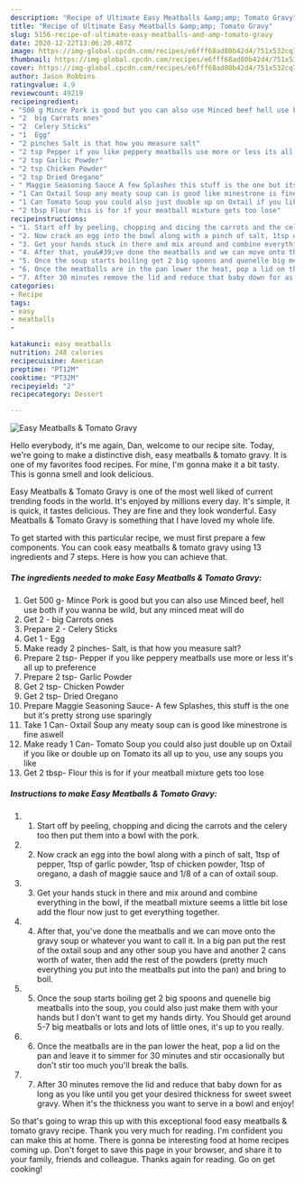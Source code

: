 ```yaml
---
description: "Recipe of Ultimate Easy Meatballs &amp;amp; Tomato Gravy"
title: "Recipe of Ultimate Easy Meatballs &amp;amp; Tomato Gravy"
slug: 5156-recipe-of-ultimate-easy-meatballs-and-amp-tomato-gravy
date: 2020-12-22T13:06:20.407Z
image: https://img-global.cpcdn.com/recipes/e6fff68ad80b42d4/751x532cq70/easy-meatballs-tomato-gravy-recipe-main-photo.jpg
thumbnail: https://img-global.cpcdn.com/recipes/e6fff68ad80b42d4/751x532cq70/easy-meatballs-tomato-gravy-recipe-main-photo.jpg
cover: https://img-global.cpcdn.com/recipes/e6fff68ad80b42d4/751x532cq70/easy-meatballs-tomato-gravy-recipe-main-photo.jpg
author: Jason Robbins
ratingvalue: 4.9
reviewcount: 49219
recipeingredient:
- "500 g Mince Pork is good but you can also use Minced beef hell use both if you wanna be wild but any minced meat will do"
- "2  big Carrots ones"
- "2  Celery Sticks"
- "1  Egg"
- "2 pinches Salt is that how you measure salt"
- "2 tsp Pepper if you like peppery meatballs use more or less its all up to preference"
- "2 tsp Garlic Powder"
- "2 tsp Chicken Powder"
- "2 tsp Dried Oregano"
- " Maggie Seasoning Sauce A few Splashes this stuff is the one but its pretty strong use sparingly"
- "1 Can Oxtail Soup any meaty soup can is good like minestrone is fine aswell"
- "1 Can Tomato Soup you could also just double up on Oxtail if you like or double up on Tomato its all up to you use any soups you like"
- "2 tbsp Flour this is for if your meatball mixture gets too lose"
recipeinstructions:
- "1. Start off by peeling, chopping and dicing the carrots and the celery too then put them into a bowl with the pork."
- "2. Now crack an egg into the bowl along with a pinch of salt, 1tsp of pepper, 1tsp of garlic powder, 1tsp of chicken powder, 1tsp of oregano, a dash of maggie sauce and 1/8 of a can of oxtail soup."
- "3. Get your hands stuck in there and mix around and combine everything in the bowl, if the meatball mixture seems a little bit lose add the flour now just to get everything together."
- "4. After that, you&#39;ve done the meatballs and we can move onto the gravy soup or whatever you want to call it. In a big pan put the rest of the oxtail soup and any other soup you have and another 2 cans worth of water, then add the rest of the powders (pretty much everything you put into the meatballs put into the pan) and bring to boil."
- "5. Once the soup starts boiling get 2 big spoons and quenelle big meatballs into the soup, you could also just make them with your hands but I don&#39;t want to get my hands dirty. You Should get around 5-7 big meatballs or lots and lots of little ones, it&#39;s up to you really."
- "6. Once the meatballs are in the pan lower the heat, pop a lid on the pan and leave it to simmer for 30 minutes and stir occasionally but don&#39;t stir too much you&#39;ll break the balls."
- "7. After 30 minutes remove the lid and reduce that baby down for as long as you like until you get your desired thickness for sweet sweet gravy. When it&#39;s the thickness you want to serve in a bowl and enjoy!"
categories:
- Recipe
tags:
- easy
- meatballs
- 

katakunci: easy meatballs  
nutrition: 248 calories
recipecuisine: American
preptime: "PT12M"
cooktime: "PT32M"
recipeyield: "2"
recipecategory: Dessert

---
```



![Easy Meatballs &amp; Tomato Gravy](https://img-global.cpcdn.com/recipes/e6fff68ad80b42d4/751x532cq70/easy-meatballs-tomato-gravy-recipe-main-photo.jpg)

Hello everybody, it's me again, Dan, welcome to our recipe site. Today, we're going to make a distinctive dish, easy meatballs &amp; tomato gravy. It is one of my favorites food recipes. For mine, I'm gonna make it a bit tasty. This is gonna smell and look delicious.

Easy Meatballs &amp; Tomato Gravy is one of the most well liked of current trending foods in the world. It's enjoyed by millions every day. It's simple, it is quick, it tastes delicious. They are fine and they look wonderful. Easy Meatballs &amp; Tomato Gravy is something that I have loved my whole life.




To get started with this particular recipe, we must first prepare a few components. You can cook easy meatballs &amp; tomato gravy using 13 ingredients and 7 steps. Here is how you can achieve that.

<!--inarticleads1-->

##### The ingredients needed to make Easy Meatballs &amp; Tomato Gravy:

1. Get 500 g- Mince Pork is good but you can also use Minced beef, hell use both if you wanna be wild, but any minced meat will do
1. Get 2 - big Carrots ones
1. Prepare 2 - Celery Sticks
1. Get 1 - Egg
1. Make ready 2 pinches- Salt, is that how you measure salt?
1. Prepare 2 tsp- Pepper if you like peppery meatballs use more or less it&#39;s all up to preference
1. Prepare 2 tsp- Garlic Powder
1. Get 2 tsp- Chicken Powder
1. Get 2 tsp- Dried Oregano
1. Prepare  Maggie Seasoning Sauce- A few Splashes, this stuff is the one but it&#39;s pretty strong use sparingly
1. Take 1 Can- Oxtail Soup any meaty soup can is good like minestrone is fine aswell
1. Make ready 1 Can- Tomato Soup you could also just double up on Oxtail if you like or double up on Tomato its all up to you, use any soups you like
1. Get 2 tbsp- Flour this is for if your meatball mixture gets too lose




<!--inarticleads2-->

##### Instructions to make Easy Meatballs &amp; Tomato Gravy:

1. 1. Start off by peeling, chopping and dicing the carrots and the celery too then put them into a bowl with the pork.
1. 2. Now crack an egg into the bowl along with a pinch of salt, 1tsp of pepper, 1tsp of garlic powder, 1tsp of chicken powder, 1tsp of oregano, a dash of maggie sauce and 1/8 of a can of oxtail soup.
1. 3. Get your hands stuck in there and mix around and combine everything in the bowl, if the meatball mixture seems a little bit lose add the flour now just to get everything together.
1. 4. After that, you&#39;ve done the meatballs and we can move onto the gravy soup or whatever you want to call it. In a big pan put the rest of the oxtail soup and any other soup you have and another 2 cans worth of water, then add the rest of the powders (pretty much everything you put into the meatballs put into the pan) and bring to boil.
1. 5. Once the soup starts boiling get 2 big spoons and quenelle big meatballs into the soup, you could also just make them with your hands but I don&#39;t want to get my hands dirty. You Should get around 5-7 big meatballs or lots and lots of little ones, it&#39;s up to you really.
1. 6. Once the meatballs are in the pan lower the heat, pop a lid on the pan and leave it to simmer for 30 minutes and stir occasionally but don&#39;t stir too much you&#39;ll break the balls.
1. 7. After 30 minutes remove the lid and reduce that baby down for as long as you like until you get your desired thickness for sweet sweet gravy. When it&#39;s the thickness you want to serve in a bowl and enjoy!




So that's going to wrap this up with this exceptional food easy meatballs &amp; tomato gravy recipe. Thank you very much for reading. I'm confident you can make this at home. There is gonna be interesting food at home recipes coming up. Don't forget to save this page in your browser, and share it to your family, friends and colleague. Thanks again for reading. Go on get cooking!
